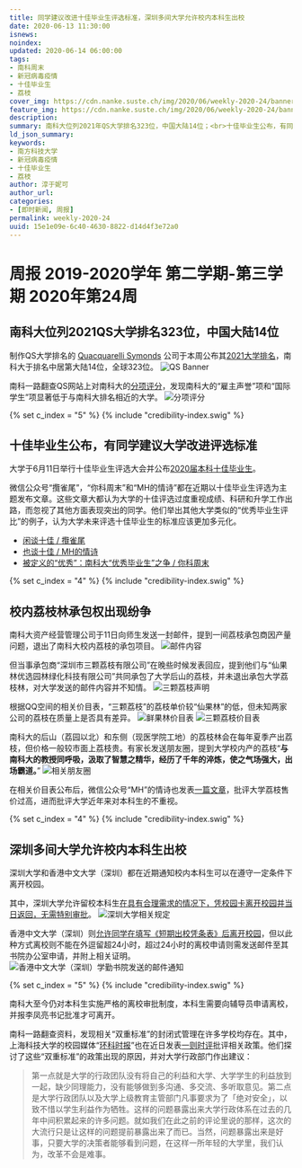 ```yaml
---
title: 同学建议改进十佳毕业生评选标准，深圳多间大学允许校内本科生出校
date: 2020-06-13 11:30:00
isnews:
noindex:
updated: 2020-06-14 06:00:00
tags:
- 南科周末
- 新冠病毒疫情
- 十佳毕业生
- 荔枝
cover_img: https://cdn.nanke.suste.ch/img/2020/06/weekly-2020-24/banner.png
feature_img: https://cdn.nanke.suste.ch/img/2020/06/weekly-2020-24/banner.png
description:
summary: 南科大位列2021年QS大学排名323位，中国大陆14位；<br>十佳毕业生公布，有同学建议大学改进评选标准；<br>校内荔枝林承包权出现纷争；<br>深圳多间大学允许校内本科生出校；
ld_json_summary:
keywords:
- 南方科技大学
- 新冠病毒疫情
- 十佳毕业生
- 荔枝
author: 淳于妮可
author_url:
categories:
- [即时新闻, 周报]
permalink: weekly-2020-24
uuid: 15e1e09e-6c40-4630-8822-d14d4f3e72a0
---
```

# 周报 2019-2020学年 第二学期-第三学期 2020年第24周
## 南科大位列2021QS大学排名323位，中国大陆14位

制作QS大学排名的 [Quacquarelli Symonds](https://www.qs.com/) 公司于本周公布其[2021大学排名](https://www.topuniversities.com/university-rankings/world-university-rankings/2021)，南科大于排名中居第大陆14位，全球323位。
![QS Banner](https://cdn.nanke.suste.ch/img/2020/06/weekly-2020-24/qs-banner.jpg)

南科一路翻查QS网站上对南科大的[分项评分](https://www.topuniversities.com/universities/southern-university-science-technology)，发现南科大的“雇主声誉”项和“国际学生”项显著低于与南科大排名相近的大学。
![分项评分](https://cdn.nanke.suste.ch/img/2020/06/weekly-2020-24/qs-score.png)

{% set c_index = "5" %}
{% include "credibility-index.swig" %}

## 十佳毕业生公布，有同学建议大学改进评选标准
大学于6月11日举行十佳毕业生评选大会并公布[2020届本科十佳毕业生](https://newshub.sustech.edu.cn/zh/html/202006/38201.html)。

微信公众号“攬雀尾”，“你科周末”和“MH的情诗”都在近期以十佳毕业生评选为主题发布文章。这些文章大都认为大学的十佳评选过度重视成绩、科研和升学工作出路，而忽视了其他方面表现突出的同学。他们举出其他大学类似的“优秀毕业生评比”的例子，认为大学未来评选十佳毕业生的标准应该更加多元化。

- [闲谈十佳 / 攬雀尾](https://mp.weixin.qq.com/s/06tg5JeiqJ2mQ7je_Lot4Q)
- [也谈十佳 / MH的情诗](https://mp.weixin.qq.com/s/YjrxXXrsA-f7ByzfAGWSuA)
- [被定义的“优秀”：南科大“优秀毕业生”之争 / 你科周末](https://mp.weixin.qq.com/s/iAp8TbaaiEcNfq3oQFHj1Q)

{% set c_index = "4" %}
{% include "credibility-index.swig" %}

## 校内荔枝林承包权出现纷争

南科大资产经营管理公司于11日向师生发送一封邮件，提到一间荔枝承包商因产量问题，退出了南科大校内荔枝的承包项目。
![邮件内容](https://cdn.nanke.suste.ch/img/2020/06/weekly-2020-24/lychee-email.png)

但当事承包商“深圳市三颗荔枝有限公司”在晚些时候发表回应，提到他们与“仙果林优选园林绿化科技有限公司”共同承包了大学后山的荔枝，并未退出承包大学荔枝林，对大学发送的邮件内容并不知情。
![三颗荔枝声明](https://cdn.nanke.suste.ch/img/2020/06/weekly-2020-24/三颗荔枝声明.jpg)

根据QQ空间的相关价目表，“三颗荔枝”的荔枝单价较“仙果林”的低，但未知两家公司的荔枝在质量上是否具有差异。
![鲜果林价目表](https://cdn.nanke.suste.ch/img/2020/06/weekly-2020-24/鲜果林价格.jpg)
![三颗荔枝价目表](https://cdn.nanke.suste.ch/img/2020/06/weekly-2020-24/三颗荔枝价格.jpg)

南科大的后山（荔园以北）和东侧（现医学院工地）的荔枝林会在每年夏季产出荔枝，但价格一般较市面上荔枝贵。有家长发送朋友圈，提到大学校内产的荔枝“**与南科大的教授同呼吸，汲取了智慧之精华，经历了千年的淬炼，使之气场强大，出场霸道。**”
![相关朋友圈](https://cdn.nanke.suste.ch/img/2020/06/weekly-2020-24/lychee-moments.jpg)

在相关价目表公布后，微信公众号“MH”的情诗也发表[一篇文章](https://mp.weixin.qq.com/s/9N3nIf4_wnQq9Pl8PR-dNQ)，批评大学荔枝售价过高，进而批评大学近年来对本科生的不重视。

{% set c_index = "4" %}
{% include "credibility-index.swig" %}

## 深圳多间大学允许校内本科生出校

深圳大学和香港中文大学（深圳）都在近期通知校内本科生可以在遵守一定条件下离开校园。

其中，深圳大学允许留校本科生[在具有合理需求的情况下，凭校园卡离开校园并当日返回，无需特别审批](https://mp.weixin.qq.com/s/2bpYeXdc89O2R7i3Xw7X0A)。
![深圳大学相关规定](https://cdn.nanke.suste.ch/img/2020/06/weekly-2020-24/szu-leave-school-announcement1.png)

香港中文大学（深圳）则[允许同学在填写《短期出校凭条表》后离开校园](https://t.me/pill_lgu/1152)，但以此种方式离校则不能在外逗留超24小时，超过24小时的离校申请则需发送邮件至其书院办公室申请，并附上相关证明。
![香港中文大学（深圳）学勤书院发送的邮件通知](https://cdn.nanke.suste.ch/img/2020/06/weekly-2020-24/cuhksz-leave-school-announcement.jpg)

{% set c_index = "5" %}
{% include "credibility-index.swig" %}

南科大至今仍对本科生实施严格的离校审批制度，本科生需要向辅导员申请离校，并报李凤亮书记批准才可离开。

南科一路翻查资料，发现相关“双重标准”的封闭式管理在许多学校均存在。其中，上海科技大学的校园媒体“[环科时报](https://t.me/Liberal_ShanghaiTech)”也在近日发表[一则时评](https://t.me/s/Liberal_ShanghaiTech/58)批评相关政策。他们探讨了这些“双重标准”的政策出现的原因，并对大学行政部门作出建议：

> 第一点就是大学的行政团队没有将自己的利益和大学、大学学生的利益放到一起，缺少同理能力，没有能够做到多沟通、多交流、多听取意见。第二点是大学行政团队以及大学上级教育主管部门凡事要求为了「绝对安全」，以致不惜以学生利益作为牺牲。这样的问题暴露出来大学行政体系在过去的几年中间积累起来的许多问题。就如我们在此之前的评论里说的那样，这次的大流行只是让这样的问题提前暴露出来了而已。当然，问题暴露出来是好事，只要大学的决策者能够看到问题，在这样一所年轻的大学里，我们认为，改革不会是难事。
